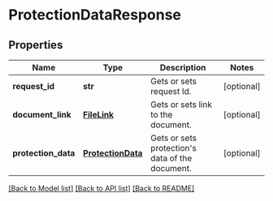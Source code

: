# ProtectionDataResponse

## Properties
Name | Type | Description | Notes
------------ | ------------- | ------------- | -------------
**request_id** | **str** | Gets or sets request Id. | [optional] 
**document_link** | [**FileLink**](FileLink.md) | Gets or sets link to the document. | [optional] 
**protection_data** | [**ProtectionData**](ProtectionData.md) | Gets or sets protection&#39;s data of the document. | [optional] 

[[Back to Model list]](../README.md#documentation-for-models) [[Back to API list]](../README.md#documentation-for-api-endpoints) [[Back to README]](../README.md)


